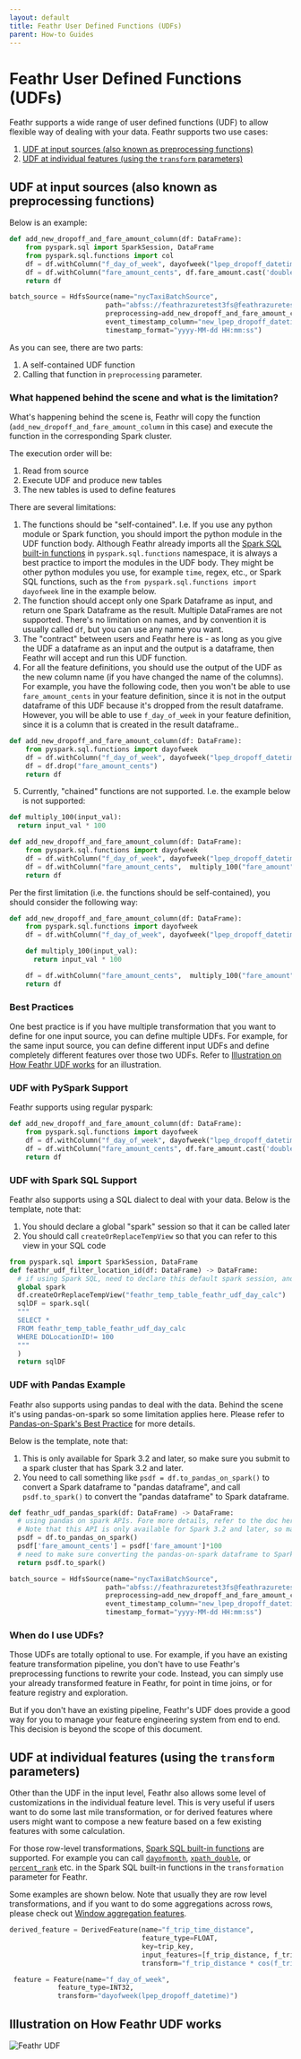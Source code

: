 ```yaml
---
layout: default
title: Feathr User Defined Functions (UDFs)
parent: How-to Guides
---
```


# Feathr User Defined Functions (UDFs)

Feathr supports a wide range of user defined functions (UDF) to allow flexible way of dealing with your data. Feathr supports two use cases:

1. [UDF at input sources (also known as preprocessing functions)](#udfs-at-input-sources-also-known-as-preprocessing-functions)
2. [UDF at individual features (using the `transform` parameters)](#udfs-at-individual-features-using-the-transform-parameters)

## UDF at input sources (also known as preprocessing functions)

Below is an example:

```python
def add_new_dropoff_and_fare_amount_column(df: DataFrame):
    from pyspark.sql import SparkSession, DataFrame
    from pyspark.sql.functions import col
    df = df.withColumn("f_day_of_week", dayofweek("lpep_dropoff_datetime"))
    df = df.withColumn("fare_amount_cents", df.fare_amount.cast('double') * 100)
    return df

batch_source = HdfsSource(name="nycTaxiBatchSource",
                        path="abfss://feathrazuretest3fs@feathrazuretest3storage.dfs.core.windows.net/demo_data/green_tripdata_2020-04.csv",
                        preprocessing=add_new_dropoff_and_fare_amount_column,
                        event_timestamp_column="new_lpep_dropoff_datetime",
                        timestamp_format="yyyy-MM-dd HH:mm:ss")
```

As you can see, there are two parts:

1. A self-contained UDF function
2. Calling that function in `preprocessing` parameter.

### What happened behind the scene and what is the limitation?

What's happening behind the scene is, Feathr will copy the function (`add_new_dropoff_and_fare_amount_column` in this case) and execute the function in the corresponding Spark cluster.

The execution order will be:

1. Read from source
2. Execute UDF and produce new tables
3. The new tables is used to define features

There are several limitations:

1. The functions should be "self-contained". I.e. If you use any python module or Spark function, you should import the python module in the UDF function body. Although Feathr already imports all the [Spark SQL built-in functions](https://spark.apache.org/docs/latest/api/sql/index.html) in `pyspark.sql.functions` namespace, it is always a best practice to import the modules in the UDF body. They might be other python modules you use, for example `time`, regex, etc., or Spark SQL functions, such as the `from pyspark.sql.functions import dayofweek` line in the example below.
2. The function should accept only one Spark Dataframe as input, and return one Spark Dataframe as the result. Multiple DataFrames are not supported. There's no limitation on names, and by convention it is usually called `df`, but you can use any name you want.
3. The "contract" between users and Feathr here is - as long as you give the UDF a dataframe as an input and the output is a dataframe, then Feathr will accept and run this UDF function.
4. For all the feature definitions, you should use the output of the UDF as the new column name (if you have changed the name of the columns). For example, you have the following code, then you won't be able to use `fare_amount_cents` in your feature definition, since it is not in the output dataframe of this UDF because it's dropped from the result dataframe. However, you will be able to use `f_day_of_week` in your feature definition, since it is a column that is created in the result dataframe..

```python
def add_new_dropoff_and_fare_amount_column(df: DataFrame):
    from pyspark.sql.functions import dayofweek
    df = df.withColumn("f_day_of_week", dayofweek("lpep_dropoff_datetime"))
    df = df.drop("fare_amount_cents")
    return df
```

5. Currently, "chained" functions are not supported. I.e. the example below is not supported:

```python
def multiply_100(input_val):
  return input_val * 100

def add_new_dropoff_and_fare_amount_column(df: DataFrame):
    from pyspark.sql.functions import dayofweek
    df = df.withColumn("f_day_of_week", dayofweek("lpep_dropoff_datetime"))
    df = df.withColumn("fare_amount_cents",  multiply_100("fare_amount"))
    return df
```

Per the first limitation (i.e. the functions should be self-contained), you should consider the following way:

```python
def add_new_dropoff_and_fare_amount_column(df: DataFrame):
    from pyspark.sql.functions import dayofweek
    df = df.withColumn("f_day_of_week", dayofweek("lpep_dropoff_datetime"))

    def multiply_100(input_val):
      return input_val * 100

    df = df.withColumn("fare_amount_cents",  multiply_100("fare_amount"))
    return df
```

### Best Practices

One best practice is if you have multiple transformation that you want to define for one input source, you can define multiple UDFs. For example, for the same input source, you can define different input UDFs and define completely different features over those two UDFs. Refer to [Illustration on How Feathr UDF works](#illustration-on-how-feathr-udf-works) for an illustration.

### UDF with PySpark Support

Feathr supports using regular pyspark:

```python
def add_new_dropoff_and_fare_amount_column(df: DataFrame):
    from pyspark.sql.functions import dayofweek
    df = df.withColumn("f_day_of_week", dayofweek("lpep_dropoff_datetime"))
    df = df.withColumn("fare_amount_cents", df.fare_amount.cast('double') * 100)
    return df
```

### UDF with Spark SQL Support

Feathr also supports using a SQL dialect to deal with your data. Below is the template, note that:

1. You should declare a global "spark" session so that it can be called later
2. You should call `createOrReplaceTempView` so that you can refer to this view in your SQL code

```python
from pyspark.sql import SparkSession, DataFrame
def feathr_udf_filter_location_id(df: DataFrame) -> DataFrame:
  # if using Spark SQL, need to declare this default spark session, and create a temp view so that you can run Spark SQL on it.
  global spark
  df.createOrReplaceTempView("feathr_temp_table_feathr_udf_day_calc")
  sqlDF = spark.sql(
  """
  SELECT *
  FROM feathr_temp_table_feathr_udf_day_calc
  WHERE DOLocationID!= 100
  """
  )
  return sqlDF
```

### UDF with Pandas Example

Feathr also supports using pandas to deal with the data. Behind the scene it's using pandas-on-spark so some limitation applies here. Please refer to [Pandas-on-Spark's Best Practice](https://spark.apache.org/docs/latest/api/python/user_guide/pandas_on_spark/best_practices.html#best-practices) for more details.

Below is the template, note that:

1. This is only available for Spark 3.2 and later, so make sure you submit to a spark cluster that has Spark 3.2 and later.
2. You need to call something like `psdf = df.to_pandas_on_spark()` to convert a Spark dataframe to "pandas dataframe", and call `psdf.to_spark()` to convert the "pandas dataframe" to Spark dataframe.

```python
def feathr_udf_pandas_spark(df: DataFrame) -> DataFrame:
  # using pandas on spark APIs. Fore more details, refer to the doc here: https://spark.apache.org/docs/latest/api/python/user_guide/pandas_on_spark/index.html
  # Note that this API is only available for Spark 3.2 and later, so make sure you submit to a spark cluster that has Spark 3.2 and later.
  psdf = df.to_pandas_on_spark()
  psdf['fare_amount_cents'] = psdf['fare_amount']*100
  # need to make sure converting the pandas-on-spark dataframe to Spark Dataframe.
  return psdf.to_spark()

batch_source = HdfsSource(name="nycTaxiBatchSource",
                        path="abfss://feathrazuretest3fs@feathrazuretest3storage.dfs.core.windows.net/demo_data/green_tripdata_2020-04.csv",
                        preprocessing=add_new_dropoff_and_fare_amount_column,
                        event_timestamp_column="new_lpep_dropoff_datetime",
                        timestamp_format="yyyy-MM-dd HH:mm:ss")
```

### When do I use UDFs?

Those UDFs are totally optional to use. For example, if you have an existing feature transformation pipeline, you don't have to use Feathr's preprocessing functions to rewrite your code. Instead, you can simply use your already transformed feature in Feathr, for point in time joins, or for feature registry and exploration.

But if you don't have an existing pipeline, Feathr's UDF does provide a good way for you to manage your feature engineering system from end to end. This decision is beyond the scope of this document.

## UDF at individual features (using the `transform` parameters)

Other than the UDF in the input level, Feathr also allows some level of customizations in the individual feature level. This is very useful if users want to do some last mile transformation, or for derived features where users might want to compose a new feature based on a few existing features with some calculation.

For those row-level transformations, [Spark SQL built-in functions](https://spark.apache.org/docs/latest/api/sql/index.html) are supported. For example you can call [`dayofmonth`](https://spark.apache.org/docs/latest/api/sql/index.html#dayofmonth), [`xpath_double`](https://spark.apache.org/docs/latest/api/sql/index.html#xpath_double), or [`percent_rank`](https://spark.apache.org/docs/latest/api/sql/index.html#percent_rank) etc. in the Spark SQL built-in functions in the `transformation` parameter for Feathr.

Some examples are shown below. Note that usually they are row level transformations, and if you want to do some aggregations across rows, please check out [Window aggregation features](../concepts/feature-definition.md#window-aggregation-features).

```python
derived_feature = DerivedFeature(name="f_trip_time_distance",
                                 feature_type=FLOAT,
                                 key=trip_key,
                                 input_features=[f_trip_distance, f_trip_time_duration],
                                 transform="f_trip_distance * cos(f_trip_time_duration)")

 feature = Feature(name="f_day_of_week",
            feature_type=INT32,
            transform="dayofweek(lpep_dropoff_datetime)")
```

## Illustration on How Feathr UDF works

![Feathr UDF](../images/feathr_udf.jpg)
